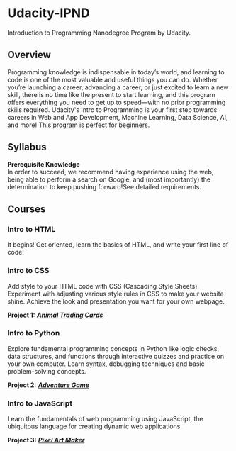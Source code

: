 # Udacity-IPND
 Introduction to Programming Nanodegree Program by Udacity.
## Overview
Programming knowledge is indispensable in today’s world, and learning to code is one of the most valuable and useful things you can do. Whether you’re launching a career, advancing a career, or just excited to learn a new skill, there is no time like the present to start learning, and this program offers everything you need to get up to speed—with no prior programming skills required.
Udacity's Intro to Programming is your first step towards careers in Web and App Development, Machine Learning, Data Science, AI, and more! This program is perfect for beginners.
## Syllabus
**Prerequisite Knowledge**</br>
In order to succeed, we recommend having experience using the web, being able to perform a search on Google, and (most importantly) the determination to keep pushing forward!See detailed requirements.
## Courses
### Intro to HTML
It begins! Get oriented, learn the basics of HTML, and write your first line of code!

### Intro to CSS
Add style to your HTML code with CSS (Cascading Style Sheets). Experiment with adjusting various style rules in CSS to make your website shine. Achieve the look and presentation you want for your own webpage.

**Project 1:** [***Animal Trading Cards***](https://github.com/beinghasnain16/Udacity-IPND/tree/master/CSS/animal-trading-cards-master)


### Intro to Python
Explore fundamental programming concepts in Python like logic checks, data structures, and functions through interactive quizzes and practice on your own computer. Learn syntax, debugging techniques and basic problem-solving concepts.

**Project 2:** [***Adventure Game***](https://github.com/beinghasnain16/Udacity-IPND/tree/master/Python)


### Intro to JavaScript
Learn the fundamentals of web programming using JavaScript, the ubiquitous language for creating dynamic web applications.

**Project 3:** [***Pixel Art Maker***](https://github.com/beinghasnain16/Udacity-IPND/tree/master/Javascript/Pixel_Art_Maker)
